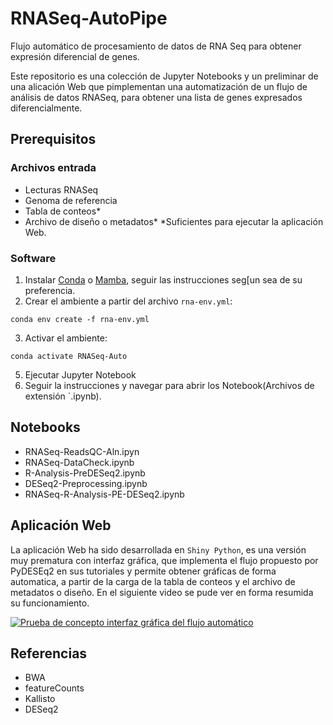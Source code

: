 # RNASeq-AutoPipe
Flujo automático de procesamiento de datos de RNA Seq para obtener expresión diferencial de genes.

Este repositorio es una colección de Jupyter Notebooks y un preliminar de una alicación Web que pimplementan una automatización de un flujo de análisis de datos RNASeq, para obtener una lista de genes expresados diferencialmente.

## Prerequisitos
### Archivos entrada
- Lecturas RNASeq
- Genoma de referencia
- Tabla de conteos*
- Archivo de diseño o metadatos*
 *Suficientes para ejecutar la aplicación Web. 
### Software
1. Instalar [Conda](https://docs.conda.io/projects/conda/en/latest/user-guide/install/index.html) o [Mamba](https://github.com/conda-forge/miniforge), seguir las instrucciones seg[un sea de su preferencia.
2. Crear el ambiente a partir del archivo `rna-env.yml`:
```
conda env create -f rna-env.yml
```
3. Activar el ambiente:
```
conda activate RNASeq-Auto
```
5. Ejecutar Jupyter Notebook
6. Seguir la instrucciones y navegar para abrir los Notebook(Archivos de extensión `.ipynb).
## Notebooks
- RNASeq-ReadsQC-Aln.ipyn
- RNASeq-DataCheck.ipynb
- R-Analysis-PreDESeq2.ipynb
- DESeq2-Preprocessing.ipynb
- RNASeq-R-Analysis-PE-DESeq2.ipynb

## Aplicación Web
La aplicación Web ha sido desarrollada en `Shiny Python`, es una versión muy prematura con interfaz gráfica, que implementa el flujo propuesto por PyDESEq2 en sus tutoriales y permite obtener gráficas de forma automatica, a partir de la carga de la tabla de conteos y el archivo de metadatos o diseño. En el siguiente video se pude ver en forma resumida su funcionamiento.

[![Prueba de concepto interfaz gráfica del flujo automático](https://img.youtube.com/vi/Ic0vBIdgoXg/0.jpg)](https://www.youtube.com/watch?v=Ic0vBIdgoXg)


## Referencias
- BWA
- featureCounts
- Kallisto
- DESeq2
